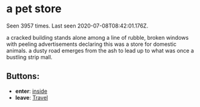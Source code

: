 # a pet store

Seen 3957 times. Last seen 2020-07-08T08:42:01.176Z.

a cracked building stands alone among a line of rubble, broken windows with peeling advertisements declaring this was a store for domestic animals. a dusty road emerges from the ash to lead up to what was once a bustling strip mall.

## Buttons:

- **enter**: [inside](inside-Nmvvdsm.md)
- **leave**: [Travel](Travel-travel.md)